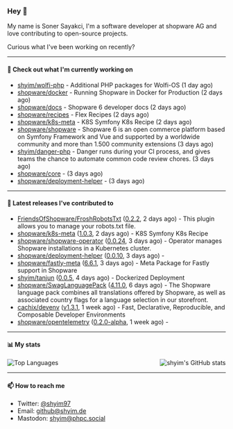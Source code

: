 ### Hey 👋

My name is Soner Sayakci, I'm a software developer at shopware AG and love contributing to open-source projects.

Curious what I've been working on recently?

---

#### 👷 Check out what I'm currently working on

- [shyim/wolfi-php](https://github.com/shyim/wolfi-php) - Additional PHP packages for Wolfi-OS (1 day ago)
- [shopware/docker](https://github.com/shopware/docker) - Running Shopware in Docker for Production (2 days ago)
- [shopware/docs](https://github.com/shopware/docs) - Shopware 6 developer docs (2 days ago)
- [shopware/recipes](https://github.com/shopware/recipes) - Flex Recipes (2 days ago)
- [shopware/k8s-meta](https://github.com/shopware/k8s-meta) - K8S Symfony K8s Recipe (2 days ago)
- [shopware/shopware](https://github.com/shopware/shopware) - Shopware 6 is an open commerce platform based on Symfony Framework and Vue and supported by a worldwide community and more than 1.500 community extensions (3 days ago)
- [shyim/danger-php](https://github.com/shyim/danger-php) - Danger runs during your CI process, and gives teams the chance to automate common code review chores. (3 days ago)
- [shopware/core](https://github.com/shopware/core) -  (3 days ago)
- [shopware/deployment-helper](https://github.com/shopware/deployment-helper) -  (3 days ago)

---

#### 🔭 Latest releases I've contributed to

- [FriendsOfShopware/FroshRobotsTxt](https://github.com/FriendsOfShopware/FroshRobotsTxt) ([0.2.2](https://github.com/FriendsOfShopware/FroshRobotsTxt/releases/tag/0.2.2), 2 days ago) - This plugin allows you to manage your robots.txt file.
- [shopware/k8s-meta](https://github.com/shopware/k8s-meta) ([1.0.3](https://github.com/shopware/k8s-meta/releases/tag/1.0.3), 2 days ago) - K8S Symfony K8s Recipe
- [shopware/shopware-operator](https://github.com/shopware/shopware-operator) ([0.0.24](https://github.com/shopware/shopware-operator/releases/tag/0.0.24), 3 days ago) - Operator manages Shopware installations in a Kubernetes cluster.
- [shopware/deployment-helper](https://github.com/shopware/deployment-helper) ([0.0.10](https://github.com/shopware/deployment-helper/releases/tag/0.0.10), 3 days ago) - 
- [shopware/fastly-meta](https://github.com/shopware/fastly-meta) ([6.6.1](https://github.com/shopware/fastly-meta/releases/tag/6.6.1), 3 days ago) - Meta Package for Fastly support in Shopware
- [shyim/tanjun](https://github.com/shyim/tanjun) ([0.0.5](https://github.com/shyim/tanjun/releases/tag/0.0.5), 4 days ago) - Dockerized Deployment
- [shopware/SwagLanguagePack](https://github.com/shopware/SwagLanguagePack) ([4.11.0](https://github.com/shopware/SwagLanguagePack/releases/tag/4.11.0), 6 days ago) - The Shopware language pack combines all translations offered by Shopware, as well as associated country flags for a language selection in our storefront.
- [cachix/devenv](https://github.com/cachix/devenv) ([v1.3.1](https://github.com/cachix/devenv/releases/tag/v1.3.1), 1 week ago) - Fast, Declarative, Reproducible, and Composable Developer Environments
- [shopware/opentelemetry](https://github.com/shopware/opentelemetry) ([0.2.0-alpha](https://github.com/shopware/opentelemetry/releases/tag/0.2.0-alpha), 1 week ago) - 

---

#### 📊 My stats

<img align="right" alt="shyim's GitHub stats" src="https://github-readme-stats.vercel.app/api?username=shyim&count_private=1&show_icons=true&" />

![Top Languages](https://github-readme-stats.vercel.app/api/top-langs/?username=shyim)

---

#### 📫 How to reach me

- Twitter: [@shyim97](https://twitter.com/shyim97)
- Email: [github@shyim.de](mailto://github@shyim.de)
- Mastodon: <a rel="me" href="https://phpc.social/@shyim">shyim@phpc.social</a>
